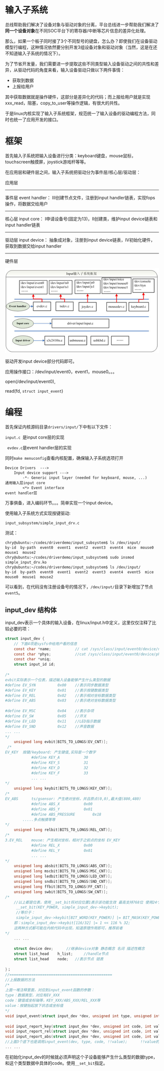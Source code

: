 # 输入子系统

总线帮助我们解决了设备对象与驱动对象的分离，平台总线进一步帮助我们解决了**同一个设备对象**在不同SOC平台下的寄存器/中断等芯片信息的差异化处理。

那么，如果一个板子同时接了3个不同型号的键盘，怎么办？即使我们在设备驱动模型行编程，这种情况依然要分别开发3组设备对象和驱动对象（当然，这是在还不知道输入子系统的情况下）。

为了节省开发量，我们需要进一步提取这些不同类型输入设备驱动之间的共性和差异，从驱动代码的角度来看，输入设备驱动只做以下两件事情：

- 获取到数据
- 上报给用户

其中获取数据就是操作硬件，这部分是差异化的代码；而上报给用户就是实现xxx_read，阻塞，copy_to_user等操作逻辑，有很大的共性。

于是linux内核实现了输入子系统框架，规范统一了输入设备的驱动编程方法，同时也统一了应用开发的接口。



# 框架

首先输入子系统把输入设备进行分类：keyboard键盘，mouse鼠标，touchscreen触摸屏，joystick游戏杆等等。

在应用层和硬件层之间，输入子系统把驱动分为事件层/核心层/驱动层：

应用层

---------------------------------------

事件层	event handler： III创建节点文件，注册到input handler链表，实现fops操作，将数据交给用户

---------------------------------------

核心层	input core： I申请设备号(固定为13)，II创建类，维护input device链表和input handler链表

---------------------------------------

驱动层	input device： 抽象成对象，注册到input device链表，IV初始化硬件，获取到数据交给input handler

---------------------------------------

硬件层



![image](输入子系统框架图.png)

驱动开发input device部分代码即可。

应用操作接口：/dev/input/event0，event1，mouse0。。。

open(/dev/input/event0),

read(fd, `struct input_event`)



# 编程

首先保证内核源码目录`drivers/input/`下中有以下文件：

`input.c `是input core层的实现

` evdev.c`是event handler层的实现

同时`make menuconfig`查看内核配置，确保输入子系统选项打开

```
Device Drivers  --->
	Input device support --->
		-*- Generic input layer (needed for keyboard, mouse, ...)				通用输入层input core
		<*> Event interface																						 	   event handler层
```

万事俱备，进入编码环节。。。简单实现一个input device。

使用输入子系统方式实现按键驱动:

```
input_subsystem/simple_input_drv.c
```

测试：

```shell
chry@ubuntu:~/codes/driverdemo/input_subsystem$ ls /dev/input/
by-id  by-path  event0  event1  event2  event3  event4  mice  mouse0  mouse1  mouse2
chry@ubuntu:~/codes/driverdemo/input_subsystem$ sudo insmod simple_input_drv.ko 
chry@ubuntu:~/codes/driverdemo/input_subsystem$ ls /dev/input/
by-id  by-path  event0  event1  event2  event3  event4  event5  mice  mouse0  mouse1  mouse2
```

可以看到，在代码没有注册设备号的情况下，`/dev/input/`目录下新增加了节点`event5`。

## input_dev 结构体

input_dev表示一个具体的输入设备，在linux/input.h中定义，这里仅仅注释了比较必要的项：

```c
struct input_dev {      
    // 下面4项是sysfs中给用户看的信息
	const char *name;   		// cat /sys/class/input/event0/device/name
	const char *phys;			//cat /sys/class/input/event0/device/phys	描述物理特性，丝印？随便写
	const char *uniq;
	struct input_id id;

/*
evbit实际表示一个位表，描述输入设备能够产生什么类型的数据
#define EV_SYN			0x00	//表示同步数据类型
#define EV_KEY			0x01	//表示按键数据类型
#define EV_REL			0x02	//表示相对坐标数据类型
#define EV_ABS			0x03	//表示绝对坐标数据类型

#define EV_MSC			0x04	//表示杂项
#define EV_SW			0x05	//开关
#define EV_LED			0x11	//LED指示数据
#define EV_SND			0x12	//声音数据
... ...
*/
	unsigned long evbit[BITS_TO_LONGS(EV_CNT)];     
 /*
EV_KEY	按键/keyboard: 产生键值,实际是一个数字
            #define KEY_A			30
            #define KEY_S			31
            #define KEY_D			32
            #define KEY_F			33
       	 	... ...
*/
	unsigned long keybit[BITS_TO_LONGS(KEY_CNT)];
/*
EV_ABS		ts/gsensor: 产生绝对坐标，并且原点(0,0),最大值(800,480)
            #define ABS_X			0x00
            #define ABS_Y			0x01
			#define ABS_PRESSURE		0x18
        .....多点触摸等等
*/
	unsigned long relbit[BITS_TO_LONGS(REL_CNT)];
/*
3.EV_REL	mouse: 产生相对坐标，相对于之前点的坐标 EV_KEY
            #define REL_X			0x00
            #define REL_Y			0x01
       	 	... ...
*/
	unsigned long absbit[BITS_TO_LONGS(ABS_CNT)];
	unsigned long mscbit[BITS_TO_LONGS(MSC_CNT)];
	unsigned long ledbit[BITS_TO_LONGS(LED_CNT)];
	unsigned long sndbit[BITS_TO_LONGS(SND_CNT)];
	unsigned long ffbit[BITS_TO_LONGS(FF_CNT)];
	unsigned long swbit[BITS_TO_LONGS(SW_CNT)];
/*
    //以上都是位表，使用__set_bit将对应位置1表示该功能生效 最高支持768位 使用24个long即可表示出来 24*32=768
     __set_bit(KEY_POWER, simple_input_dev->keybit); 
     //等价于： 
     simple_input_dev->keybit[BIT_WORD(KEY_POWER)] |= BIT_MASK(KEY_POWER);
    即：simple_input_dev->keybit[116/32] |= 1 << 116 % 32;
    这两种方式都可能在内核代码中出现，知道原理作用即可，推荐前者
*/
	... ... 
        
	struct device dev;		//继承device对象 静态概念 名词 描述性概念    
	struct list_head	h_list;		//handle节点
	struct list_head	node;	//表示节点 链表

}；
//===============================================
//上报数据的方法
/*
上面一堆注释里面，对应到input_event函数的参数：
type：数据类型，对应有EV_XXX
code：键值或坐标轴等，KEY_XXX/ABS_XXX/REL_XXX等
value：按键抬起放下状态或坐标值 
*/
void input_event(struct input_dev *dev, unsigned int type, unsigned int code, int value);

void input_report_key(struct input_dev *dev, unsigned int code, int value);
void input_report_rel(struct input_dev *dev, unsigned int code, int value);
void input_report_abs(struct input_dev *dev, unsigned int code, int value);
//上面3个底下也是调用input_event(dev, type, code, !!value);      !!value的作用：不是0就是1不会出现其他数值
... ... 
```

在初始化input_dev的时候就必须声明这个子设备能够产生什么类型的数据type，和这个类型数据中具体的code。使用`__set_bit`指定。



